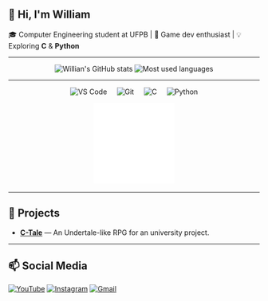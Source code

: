 ## 🤠 Hi, I'm William

🎓 Computer Engineering student at UFPB | 👾 Game dev enthusiast | 💡 Exploring **C** & **Python**

---

<div align="center">
  <img height="160" src="https://github-readme-stats.vercel.app/api?username=williamdants62&include_all_commits=true&show_icons=true&theme=dark" alt="Willian's GitHub stats" />
  <img height="160" src="https://github-readme-stats.vercel.app/api/top-langs/?username=williamdants62&layout=compact&theme=dark" alt="Most used languages" />
</div>

---

<p align="center">
  <img alt="VS Code" height="40" src="https://cdn.jsdelivr.net/gh/devicons/devicon@latest/icons/vscode/vscode-original.svg" />
  &nbsp;&nbsp;&nbsp;
  <img alt="Git" height="40" src="https://cdn.jsdelivr.net/gh/devicons/devicon@latest/icons/git/git-original.svg"/>
  &nbsp;&nbsp;&nbsp;
  <img alt="C" height="40" src="https://cdn.jsdelivr.net/gh/devicons/devicon@latest/icons/c/c-original.svg"/>
  &nbsp;&nbsp;&nbsp;
  <img alt="Python" height="40" src="https://cdn.jsdelivr.net/gh/devicons/devicon@latest/icons/python/python-original.svg"/>
</p>

<p align="center">
  <img src="assets/bila-head-png.gif" />
</p>

---

## 🚀 Projects
- **[C-Tale](https://github.com/danilocb21/projeto-rpg)** — An Undertale-like RPG for an university project.

---

## 📫 Social Media
[![YouTube](https://img.shields.io/badge/YouTube-FF0000?style=for-the-badge&logo=youtube&logoColor=white)](https://www.youtube.com/@ElBila69)
[![Instagram](https://img.shields.io/badge/-Instagram-%23E4405F?style=for-the-badge&logo=instagram&logoColor=white)](https://instagram.com/williamdants06)
[![Gmail](https://img.shields.io/badge/-Gmail-%23333?style=for-the-badge&logo=gmail&logoColor=white)](mailto:william.dantas@academico.ufpb.br)
